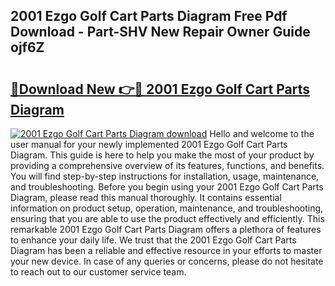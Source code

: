 ## 2001 Ezgo Golf Cart Parts Diagram Free Pdf Download - Part-SHV New Repair Owner Guide ojf6Z

# <h2><a href="http://dfm82v8.blite.top/?on=2001+Ezgo+Golf+Cart+Parts+Diagram">🔗Download New 👉🔴 2001 Ezgo Golf Cart Parts Diagram</a></h2>

[![2001 Ezgo Golf Cart Parts Diagram download](https://i.imgur.com/lujVjoI.png)](http://dfm82v8.blite.top/?on=2001+Ezgo+Golf+Cart+Parts+Diagram)
Hello and welcome to the user manual for your newly implemented 2001 Ezgo Golf Cart Parts Diagram. This guide is here to help you make the most of your product by providing a comprehensive overview of its features, functions, and benefits. You will find step-by-step instructions for installation, usage, maintenance, and troubleshooting. Before you begin using your 2001 Ezgo Golf Cart Parts Diagram, please read this manual thoroughly. It contains essential information on product setup, operation, maintenance, and troubleshooting, ensuring that you are able to use the product effectively and efficiently. This remarkable 2001 Ezgo Golf Cart Parts Diagram offers a plethora of features to enhance your daily life. We trust that the 2001 Ezgo Golf Cart Parts Diagram has been a reliable and effective resource in your efforts to master your new device. In case of any queries or concerns, please do not hesitate to reach out to our customer service team.
